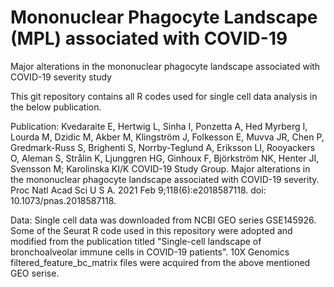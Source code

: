 # Mononuclear Phagocyte Landscape (MPL) associated with COVID-19
Major alterations in the mononuclear phagocyte landscape associated with COVID-19 severity study
 
This git repository contains all R codes used for single cell data analysis in the below publication. 

Publication: Kvedaraite E, Hertwig L, Sinha I, Ponzetta A, Hed Myrberg I, Lourda M, Dzidic M, Akber M, Klingström J, Folkesson E, Muvva JR, Chen P, Gredmark-Russ S, Brighenti S, Norrby-Teglund A, Eriksson LI, Rooyackers O, Aleman S, Strålin K, Ljunggren HG, Ginhoux F, Björkström NK, Henter JI, Svensson M; Karolinska KI/K COVID-19 Study Group. Major alterations in the mononuclear phagocyte landscape associated with COVID-19 severity. Proc Natl Acad Sci U S A. 2021 Feb 9;118(6):e2018587118. doi: 10.1073/pnas.2018587118.

Data: Single cell data was downloaded from NCBI GEO series GSE145926. Some of the Seurat R code used in this repository were adopted and modified from the publication titled "Single-cell landscape of bronchoalveolar immune cells in COVID-19 patients". 10X Genomics filtered_feature_bc_matrix files were acquired from the above mentioned GEO serise.   
